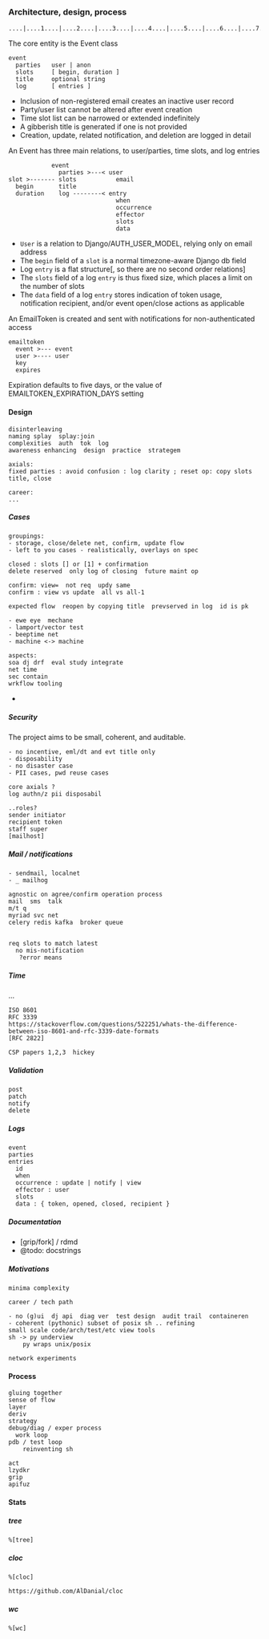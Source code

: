 
### Architecture, design, process



```
....|....1....|....2....|....3....|....4....|....5....|....6....|....7....|....8....|....9....|....0
```

The core entity is the Event class
```
event
  parties   user | anon
  slots     [ begin, duration ]
  title     optional string
  log       [ entries ]
```
- Inclusion of non-registered email creates an inactive user record
- Party/user list cannot be altered after event creation
- Time slot list can be narrowed or extended indefinitely
- A gibberish title is generated if one is not provided
- Creation, update, related notification, and deletion are logged in detail


An Event has three main relations, to user/parties, time slots, and log entries
```
            event                         
              parties >---< user
slot >------- slots           email 
  begin       title                          
  duration    log --------< entry           
                              when          
                              occurrence    
                              effector      
                              slots         
                              data
```
- ```User``` is a relation to Django/AUTH_USER_MODEL, relying only on email address
- The ```begin``` field of a ```slot``` is a normal timezone-aware Django db field
- Log ```entry``` is a flat structure[, so there are no second order relations]
- The ```slots``` field of a log ```entry``` is thus fixed size, which places a limit on the number of slots
- The ```data``` field of a log ```entry``` stores indication of token usage, notification recipient, and/or event open/close actions as applicable


An EmailToken is created and sent with notifications for non-authenticated access
```
emailtoken
  event >--- event
  user >---- user
  key
  expires
```
Expiration defaults to five days, or the value of EMAILTOKEN_EXPIRATION_DAYS setting


#### Design
```
disinterleaving
naming splay  splay:join
complexities  auth  tok  log
awareness enhancing  design  practice  strategem

axials:
fixed parties : avoid confusion : log clarity ; reset op: copy slots title, close

```
```
career: 
...
```

##### Cases
```
groupings:
- storage, close/delete net, confirm, update flow
- left to you cases - realistically, overlays on spec

closed : slots [] or [1] + confirmation
delete reserved  only log of closing  future maint op

confirm: view=  not req  updy same
confirm : view vs update  all vs all-1

expected flow  reopen by copying title  prevserved in log  id is pk

- ewe eye  mechane
- lamport/vector test
- beeptime net
- machine <-> machine

aspects:
soa dj drf  eval study integrate
net time
sec contain
wrkflow tooling

```
- 


##### Security

The project aims to be small, coherent, and auditable.
```
- no incentive, eml/dt and evt title only
- disposability
- no disaster case
- PII cases, pwd reuse cases

core axials ?
log authn/z pii disposabil

..roles?
sender initiator
recipient token
staff super
[mailhost]
```

##### Mail / notifications

```
- sendmail, localnet
- _ mailhog

agnostic on agree/confirm operation process
mail  sms  talk
m/t q
myriad svc net
celery redis kafka  broker queue


req slots to match latest
  no mis-notification
   ?error means
```

##### Time

...
```
ISO 8601
RFC 3339
https://stackoverflow.com/questions/522251/whats-the-difference-between-iso-8601-and-rfc-3339-date-formats
[RFC 2822]

CSP papers 1,2,3  hickey
```
<!-- tba ftw -->

##### Validation

```
post
patch
notify
delete
```
<!--
list      /              get     post    
detail    /id/           get             patch     delete
notify    /id/notify             post
logs      /id/log        get
-->

##### Logs

```
event
parties
entries
  id
  when
  occurrence : update | notify | view
  effector : user
  slots
  data : { token, opened, closed, recipient }
```

##### Documentation

- [grip/fork] / rdmd
- @todo: docstrings

<!-- @todo
##### Extensibility
-
-
-->

##### Motivations
```
minima complexity

career / tech path

- no (g)ui  dj api  diag ver  test design  audit trail  containeren
- coherent (pythonic) subset of posix sh .. refining
small scale code/arch/test/etc view tools
sh -> py underview
    py wraps unix/posix

network experiments
```
#### Process
```
gluing together
sense of flow
layer
deriv
strategy
debug/diag / exper process
  work loop
pdb / test loop
    reinventing sh

act
lzydkr
grip
apifuz

```



#### Stats

##### tree

```
%[tree]
```

##### cloc

```
%[cloc]

https://github.com/AlDanial/cloc
```

##### wc
```
%[wc]
```



